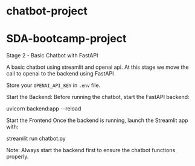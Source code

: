 # chatbot-project
# SDA-bootcamp-project

Stage 2 - Basic Chatbot with FastAPI

A basic chatbot using streamlit and openai api. At this stage we move the call to openai to the backend using FastAPI

Store your `OPENAI_API_KEY` in `.env` file.


Start the Backend:
Before running the chatbot, start the FastAPI backend:

uvicorn backend:app --reload

Start the Frontend
Once the backend is running, launch the Streamlit app with:

streamlit run chatbot.py

Note: Always start the backend first to ensure the chatbot functions properly.
